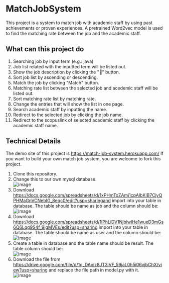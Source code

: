 # MatchJobSystem
This project is a system to match job with academic staff by using past achievements or proven experiences. A pretrained Word2vec model is used to find the matching rate between the job and the academic staff.

 ## What can this project do
1. Searching job by input term (e.g.: java)
2. Job list related with the inputted term will be listed out.
3. Show the job description by clicking the "🔽" button.
4. Sort job list by ascending or descending.
5. Match the job by clicking "Match" button.
6. Matching rate list between the selected job and acedemic staff will be listed out.
7. Sort matching rate list by matching rate.
8. Change the entries that will show the list in one page.
9. Search academic staff by inputting the name.
10. Redirect to the selected job by clicking the job name.
11. Redirect to the scopuslink of selected academic staff by clicking the academic staff name.

## Technical Details
The demo site of this project is https://match-job-system.herokuapp.com/
If you want to build your own match job system, you are welcome to fork this project.

1. Clone this repository.
2. Change this to our own mysql database.<br />![image](https://user-images.githubusercontent.com/48663954/122637973-f63a2b80-d123-11eb-88cf-48b56d5e22b6.png)<br />
3. Download https://docs.google.com/spreadsheets/d/1xPHmTxZAmj1cpAIbKlB7CjvQPHMaGnVCNebIG_8eqc0/edit?usp=sharingand import into your table in database. The table should be name as job and the column should be:<br /> ![image](https://user-images.githubusercontent.com/48663954/122637323-98581480-d120-11eb-8903-638aa21a6612.png)<br />
4. Download https://docs.google.com/spreadsheets/d/1iPhLiDV1NjblwIHe1wueD3mGs6Q6Lqq9S4f_9jgMVEs/edit?usp=sharing import into your table in database. The table should be name as user and the column should be:<br /> ![image](https://user-images.githubusercontent.com/48663954/122637359-c2113b80-d120-11eb-8f4e-9336935f94d0.png)<br />
5. Create a table in database and the table name should be result. The table column should be:<br /> ![image](https://user-images.githubusercontent.com/48663954/122637398-f84ebb00-d120-11eb-98de-de9af9981c24.png)<br />
6. Download the file from https://drive.google.com/file/d/1q_DAoiz8JT3iVF_59jaL0h5i06vjbChX/view?usp=sharing and replace the file path in model.py with it.<br /> ![image](https://user-images.githubusercontent.com/48663954/122638169-45cd2700-d125-11eb-86ab-976207232bd2.png)<br />



